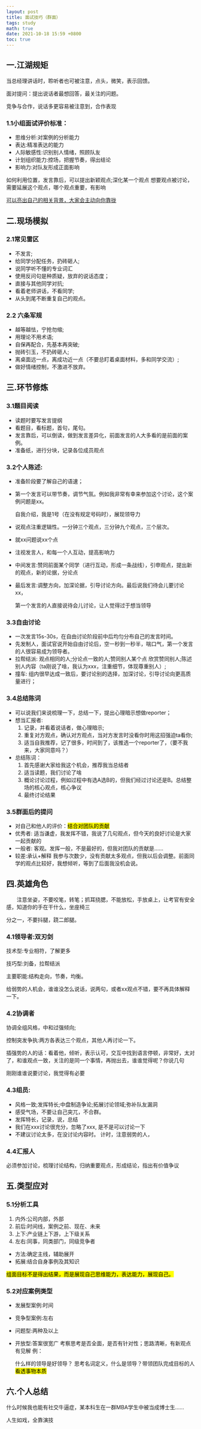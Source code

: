 ```yaml
---
layout: post
title: 面试技巧（群面）
tags: study
math: true
date: 2021-10-18 15:59 +0800
toc: true
---
```


## 一.江湖规矩

当总经理讲话时，聆听者也可被注意，点头，微笑，表示回馈。

面对提问：提出说话者最想回答，最关注的问题。

竞争与合作，说话多更容易被注意到，合作表现

### 1.1小组面试评价标准：

- 思维分析:对案例的分析能力
- 表达:精准表达的能力
- 人际敏感性:识别别人情绪，照顾队友
- 计划组织能力:控场，把握节奏，得出结论
- 影响力:对队友形成正面影响

如何利用位置，发言靠后，可以提出新颖观点;深化某一个观点
想要观点被讨论，需要延展这个观点，哪个观点重要，有影响

<ins>可以亮出自己的相关背景，大家会主动向你靠拢</ins>





## 二.现场模拟

### 2.1常见雷区

- 不发言;
- 给同学分配任务，扔砖砸人;
- 说同学听不懂的专业词汇
- 使用反问句是种质疑，放弃的说话态度；
- 直接与其他同学对抗;
- 看着老师讲话，不看同学;
- 从头到尾不断重复自己的观点。



### 2.2 六条军规

- 越等越怯，宁抢勿缩;
- 用理论不用术语;
- 自保再配合，先基本再突破;
- 抛砖引玉，不扔砖砸人;
- 离桌面远一点，离成功近一点（不要总盯着桌面材料，多和同学交流）;
- 做好情绪控制，不激进不放弃。





## 三.环节修炼



### 3.1题目阅读

- 读题时要写发言提纲
- 看题目，看标题，首句，尾句。
- 发言靠后，可以倒读，做到发言差异化，前面发言的人大多看的是前面的案例。
- 准备纸，进行分块，记录各位成员观点
  



### 3.2个人陈述:

- 准备阶段要了解自己的语速；

- 第一个发言可以带节奏，调节气氛。例如我非常有幸来参加这个讨论，这个案例问题是xx。

  自我介绍，我是1号（在没有规定号码时），展现领导力

- 说观点注重逻辑性。一分钟三个观点，三分钟九个观点，三个层次。

- 就xx问题说xx个点

- 注视发言人，和每一个人互动，提高影响力

- 中间发言:赞同前面某个同学（进行互动，形成一条战线），引申观点，提出新的观点，新的论据，分论点

- 最后发言:调整方向，加深论据，引导讨论方向。最后说我们待会儿要讨论xx，

  第一个发言的人直接说待会儿讨论，让人觉得过于想当领导



### 3.3自由讨论

- 一次发言15s-30s，在自由讨论阶段前中后均匀分布自己的发言时间。
- 先发制人，面试官说开始自由讨论后，空一秒到一秒半，喘口气，第一个发言的人很容易成为领导者。
- 拉帮结派:   观点相同的人;分论点一致的人;赞同别人某个点
  欣赏赞同别人;陈述别人内容（ta刚说了啥，我认为xxx，注重细节，体现尊重别人）;
- 撞车:    组内很早达成一致后，要讨论别的选择，加深讨论，引导讨论向更高质量进行；



### 3.4总结陈词

- 可以说我们来说梳理一下，总结一下，提出心理暗示想做reporter；
- 想当汇报者:
  1. 记录，并看着说话者，做心理暗示;
  2. 重复对方观点，确认对方观点，当对方发言时没看你时用这招强迫ta看你;
  3. 适当自我推荐，记了很多，时间到了，该推选一个reporter了，（要不我来，大家同意吗？）
- 总结陈词：
  1. 首先感谢大家给我这个机会，推荐我当总结者
  2. 适当读题，我们讨论了啥
  3. 概论讨论过程，例如过程中有选A选B的，但我们经过讨论还是B。总结整场的核心观点，核心争议
  4. 最终讨论结果



### 3.5群面后的提问

- 对自己和他人的评价：<mark>结合对团队的贡献</mark>
- 优秀者:  适当谦虚，我发挥不错，我说了几句观点，但今天的良好讨论是大家一起贡献的
- 一般者:  客观。发挥一般，不是最好的，但我对团队的贡献是……
- 较差:承认+解释  我参与次数少，没有贡献太多观点，但我以后会调整。前面同学的观点比较好，我想倾听，等到了后面我没机会说。



## 四.英雄角色



&emsp;&emsp;注意坐姿，不要咬笔，转笔；抓耳挠腮，不能放松，手放桌上，让考官有安全感，知道你的手在干什么，坐座椅三

分之一，不要抖腿，跷二郎腿。



### 4.1领导者:双刃剑

技术型:专业相符，了解更多

技巧型:刘备，拉帮结派

主要职能:结构走向，节奏，均衡。

给弱势的人机会，谁谁没怎么说话，说两句，或者xx观点不错，要不再具体解释一下。



### 4.2协调者

协调全组风格，中和过强倾向;

控制突发争执:两方各表达三个观点，其他人再讨论一下。

插强势的人的话：看着他，倾听，表示认可，交互中找到语言停顿，非常好，太对了，和谁观点一致，关注的是同一个事情，再抛出去，谁谁觉得呢？你说几句

刚刚谁谁说要讨论，我觉得有必要



### 4.3组员:

- 风格一致;发挥特长;中盘制造争论;拓展讨论领域;弥补队友漏洞
- 感受气场，不要让自己突兀，不合群。
- 发挥特长，记录，说，总结
- 我们在xxx讨论很充分，忽略了xxx, 是不是可以讨论一下
- 不建议讨论太多，在没讨论内容时。
  计时，注意弱势的人，



### 4.4汇报人

必须参加讨论，梳理讨论结构，归纳重要观点，形成结论，指出有价值争议



## 五.类型应对



### 5.1分析工具

1. 内外:公司内部，外部
2. 前后:时间线，案例之前、现在、未来
3. 上下:产业链上下游，上下级关系
4. 左右:同事，同类部门，同级竞争者

- 方法:确定主线，辅助展开
- 拓展:结合自身事例及其知识

<mark>组面目标不是得出结果，而是展现自己思维能力，表达能力，展现自己。</mark>

### 5.2对应案例类型

- 发展型案例:时间

- 竞争型案例:左右

- 问题型:两种及以上

- 开放型:答案很宽广
  考察思考是否全面，是否有针对性；思路清晰，有新观点有见解
  例：

  什么样的领导是好领导？
  思考名词定义，什么是领导？带领团队完成目标的人
  <mark>看透事物本质</mark>



## 六.个人总结

什么时候我也能有社交牛逼症，某本科生在一群MBA学生中被当成博士生……

人生如戏，全靠演技
